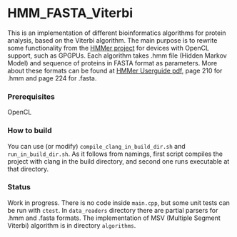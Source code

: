 # HMM_FASTA_Viterbi
This is an implementation of different bioinformatics algorithms for protein analysis, based on the Viterbi algorithm.
The main purpose is to rewrite some functionality from the [HMMer project](https://github.com/EddyRivasLab/hmmer) for devices with OpenCL support, such as GPGPUs.
Each algorithm takes .hmm file (Hidden Markov Model) and sequence of proteins in FASTA format as parameters.
More about these formats can be found at [HMMer Userguide pdf](http://eddylab.org/software/hmmer/Userguide.pdf), page 210 for .hmm and page 224 for .fasta.

### Prerequisites
OpenCL


### How to build
You can use (or modify) ```compile_clang_in_build_dir.sh``` and ```run_in_build_dir.sh```.
As it follows from namings, first script compiles the project with clang in the build directory,
and second one runs executable at that directory.


### Status
Work in progress. There is no code inside ```main.cpp```, but some unit tests can be run with ```ctest```.
In ```data_readers``` directory there are partial parsers for .hmm and .fasta formats.
The implementation of MSV (Multiple Segment Viterbi) algorithm is in directory ```algorithms```.

